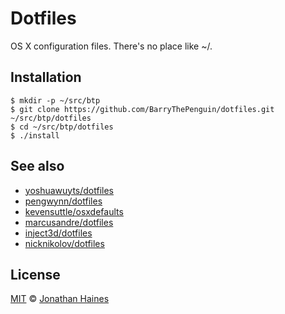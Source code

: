# Dotfiles

OS X configuration files. There's no place like ~/.

## Installation

```shell
$ mkdir -p ~/src/btp
$ git clone https://github.com/BarryThePenguin/dotfiles.git ~/src/btp/dotfiles
$ cd ~/src/btp/dotfiles
$ ./install
```

## See also
- [yoshuawuyts/dotfiles](https://github.com/yoshuawuyts/dotfiles)
- [pengwynn/dotfiles](https://github.com/pengwynn/dotfiles)
- [kevensuttle/osxdefaults](https://github.com/kevinSuttle/macOS-Defaults/blob/master/.macos)
- [marcusandre/dotfiles](https://github.com/marcusandre/dotfiles)
- [inject3d/dotfiles](https://github.com/inject3d/dotfiles)
- [nicknikolov/dotfiles](https://github.com/nicknikolov/dotfiles)

## License
[MIT][license] © [Jonathan Haines][author]

<!-- Definitions -->

[license]: LICENSE

[author]: http://jonno.dev
